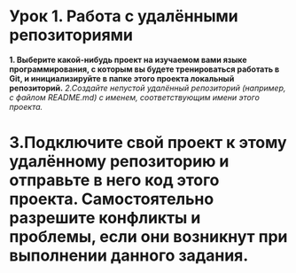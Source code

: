 
# Урок 1. Работа с удалёнными репозиториями
**1. Выберите какой-нибудь проект на изучаемом вами языке программирования, с которым вы будете тренироваться работать в Git, и инициализируйте в папке этого проекта локальный репозиторий.**
*2.Создайте непустой удалённый репозиторий (например, с файлом README.md) с именем, соответствующим имени этого проекта.*
# 3.Подключите свой проект к этому удалённому репозиторию и отправьте в него код этого проекта. Самостоятельно разрешите конфликты и проблемы, если они возникнут при выполнении данного задания. #
